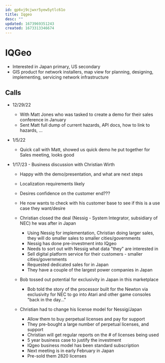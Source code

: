 ```yaml
---
id: gp6vj9cjwxr5yew5ytlc61o
title: Iqgeo
desc: ""
updated: 1673969351243
created: 1673313346674
---
```


# IQGeo

- Interested in Japan primary, US secondary
- GIS product for network installers, map view for planning, designing, implementing, servicing network infrastructure

## Calls

- 12/29/22

  - With Matt Jones who was tasked to create a demo for their sales conference in January
  - Sent Matt full dump of current hazards, API docs, how to link to hazards, ...

- 1/5/22

  - Quick call with Matt, showed us quick demo he put together for Sales meeting, looks good

- 1/17/23 - Business discussion with Christian Wirth

  - Happy with the demo/presentation, and what are next steps
  - Localization requirements likely
  - Desires confidence on the customer end???
  - He now wants to check with his customer base to see if this is a use case they want/desire
  - Christian closed the deal (Nessig - System Integrator, subsidiary of NEC) he was after in Japan
    - Using Nessig for implementation, Christian doing larger sales, they will do smaller sales to smaller cities/governments
    - Nessig has done pre-investment into IQgeo
    - Needs to sort out with Nessig what data "they" are interested in
    - Sell digital platform service for their customers - smaller cities/governments
    - Requested dedicated sales for in Japan
    - They have a couple of the largest power companies in Japan
  - Bob tossed out potential for exclusivity in Japan in this marketplace

    - Bob told the story of the processor built for the Newton via exclusivity for NEC to go into Atari and other game consoles "back in the day..."

  - Christian had to change his license model for Nessig/Japan
    - Allow them to buy perpetual licenses and pay for support
    - They pre-bought a large number of perpetual licenses, and support
    - Christian will get regular reports on the # of licenses being used
    - 5 year business case to justify the investment
    - IQgeo business model has been standard subscription
    - Next meeting is in early February in Japan
    - Pre-sold them 2820 licenses
